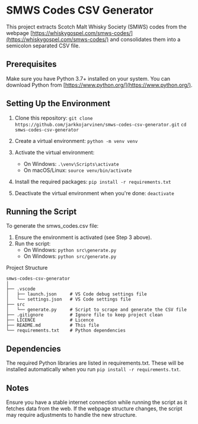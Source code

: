 # SMWS Codes CSV Generator

This project extracts Scotch Malt Whisky Society (SMWS) codes from the webpage [https://whiskygospel.com/smws-codes/](https://whiskygospel.com/smws-codes/) and consolidates them into a semicolon separated CSV file.

## Prerequisites

Make sure you have Python 3.7+ installed on your system. You can download Python from [https://www.python.org/](https://www.python.org/).

## Setting Up the Environment

1. Clone this repository:
   `git clone https://github.com/jarkkojarvinen/smws-codes-csv-generator.git`
   `cd smws-codes-csv-generator`

2. Create a virtual environment:
   `python -m venv venv`

3. Activate the virtual environment:
   - On Windows:
     `.\venv\Scripts\activate`
   - On macOS/Linux:
     `source venv/bin/activate`

4. Install the required packages:
    `pip install -r requirements.txt`

5. Deactivate the virtual environment when you're done:
   `deactivate`

## Running the Script

To generate the smws_codes.csv file:

1. Ensure the environment is activated (see Step 3 above).
2. Run the script:
   - On Windows:
      `python src\generate.py`
   - On Windows:
      `python src/generate.py`

Project Structure

```plaintext
smws-codes-csv-generator
│
├── .vscode
│   ├── launch.json     # VS Code debug settings file
│   └── settings.json   # VS Code settings file
├── src
│   └── generate.py     # Script to scrape and generate the CSV file
├── .gitignore          # Ignore file to keep project clean
├── LICENCE             # Licence
├── README.md           # This file
└── requirements.txt    # Python dependencies
```

## Dependencies

The required Python libraries are listed in requirements.txt. These will be installed automatically when you run `pip install -r requirements.txt`.

## Notes

Ensure you have a stable internet connection while running the script as it fetches data from the web. If the webpage structure changes, the script may require adjustments to handle the new structure.
